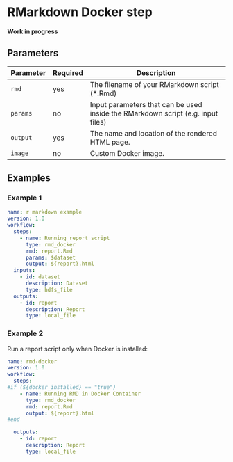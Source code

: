 # RMarkdown Docker step

**Work in progress**

## Parameters

| Parameter | Required | Description |
| --- | --- | --- |
| `rmd` | yes | The filename of your RMarkdown script (*.Rmd) |
| `params` | no | Input parameters that can be used inside the RMarkdown script (e.g. input files) |
| `output` | yes | The name and location of the rendered HTML page. |
| `image` | no | Custom Docker image. |

## Examples

### Example 1

```yaml
name: r markdown example
version: 1.0
workflow:
  steps:
    - name: Running report script
      type: rmd_docker
      rmd: report.Rmd
      params: $dataset
      output: ${report}.html
  inputs:
    - id: dataset
      description: Dataset
      type: hdfs_file
  outputs:
    - id: report
      description: Report
      type: local_file
```

### Example 2

Run a report script only when Docker is installed:

```yaml
name: rmd-docker
version: 1.0
workflow:
  steps:
#if (${docker_installed} == "true")
    - name: Running RMD in Docker Container
      type: rmd_docker
      rmd: report.Rmd
      output: ${report}.html
#end

  outputs:
    - id: report
      description: Report
      type: local_file
```
